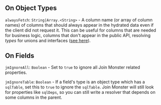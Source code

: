 #

## On Object Types

`alwaysFetch`: `String|Array.<String>` - A column name (or array of column names) of columns that should always appear in the hydrated data even if the client did not request it.
This can be useful for columns that are needed for business logic, columns that don't appear in the public API, resolving *types* for unions and interfaces ([see here](unions.md)).


## On Fields

`jmIgnoreAll`: `Boolean` - Set to `true` to ignore all Join Monster related properties.

`jmIgnoreTable`: `Boolean` - If a field's type is an object type which has a `sqlTable`, set this to `true` to ignore the `sqlTable`. Join Monster will still look for properties like `sqlDeps`, so you can still write a resolver that depends on some columns in the parent.
